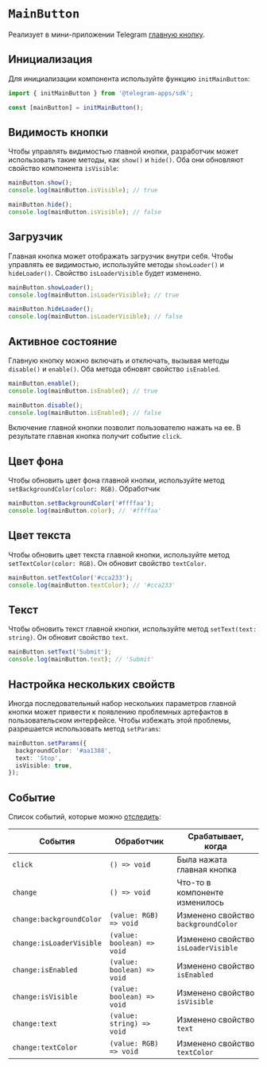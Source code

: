 # `MainButton`

Реализует в мини-приложении Telegram [главную кнопку](../../../../platform/main-button.md).

## Инициализация

Для инициализации компонента используйте функцию `initMainButton`:

```typescript
import { initMainButton } from '@telegram-apps/sdk';

const [mainButton] = initMainButton();  
```

## Видимость кнопки

Чтобы управлять видимостью главной кнопки, разработчик может использовать такие методы, как `show()` и `hide()`.
Оба они обновляют свойство компонента `isVisible`:

```typescript
mainButton.show();
console.log(mainButton.isVisible); // true  

mainButton.hide();
console.log(mainButton.isVisible); // false  
```

## Загрузчик

Главная кнопка может отображать загрузчик внутри себя. Чтобы управлять ее видимостью,
используйте методы `showLoader()` и `hideLoader()`. Свойство `isLoaderVisible` будет изменено.

```typescript
mainButton.showLoader();
console.log(mainButton.isLoaderVisible); // true  

mainButton.hideLoader();
console.log(mainButton.isLoaderVisible); // false
```

## Активное состояние

Главную кнопку можно включать и отключать, вызывая методы `disable()` и `enable()`. Оба метода обновят свойство `isEnabled`.

```typescript
mainButton.enable();
console.log(mainButton.isEnabled); // true  

mainButton.disable();
console.log(mainButton.isEnabled); // false
```

Включение главной кнопки позволит пользователю нажать на ее. В результате главная кнопка получит событие `click`.

## Цвет фона

Чтобы обновить цвет фона главной кнопки, используйте метод `setBackgroundColor(color: RGB)`. Обработчик

```typescript
mainButton.setBackgroundColor('#ffffaa');
console.log(mainButton.color); // '#ffffaa'
```

## Цвет текста

Чтобы обновить цвет текста главной кнопки, используйте метод `setTextColor(color: RGB)`. Он обновит свойство `textColor`.

```typescript
mainButton.setTextColor('#cca233');
console.log(mainButton.textColor); // '#cca233'
```

## Текст

Чтобы обновить текст главной кнопки, используйте метод `setText(text: string)`. Он обновит свойство `text`.

```typescript
mainButton.setText('Submit');
console.log(mainButton.text); // 'Submit'
```

## Настройка нескольких свойств

Иногда последовательный набор нескольких параметров главной кнопки может привести к появлению проблемных артефактов в
пользовательском интерфейсе. Чтобы избежать этой проблемы, разрешается использовать метод `setParams`:

```typescript
mainButton.setParams({
  backgroundColor: '#aa1388',
  text: 'Stop',
  isVisible: true,
});
```

## Событие

Список событий, которые можно [отследить](#events):

| События                  | Обработчик                 | Срабатывает, когда                  |
| ------------------------ | -------------------------- | ----------------------------------- |
| `click`                  | `() => void`               | Была нажата главная кнопка          |
| `change`                 | `() => void`               | Что-то в компоненте изменилось      |
| `change:backgroundColor` | `(value: RGB) => void`     | Изменено свойство `backgroundColor` |
| `change:isLoaderVisible` | `(value: boolean) => void` | Изменено свойство `isLoaderVisible` |
| `change:isEnabled`       | `(value: boolean) => void` | Изменено свойство `isEnabled`       |
| `change:isVisible`       | `(value: boolean) => void` | Изменено свойство `isVisible`       |
| `change:text`            | `(value: string) => void`  | Изменено свойство `text`            |
| `change:textColor`       | `(value: RGB) => void`     | Изменено свойство `textColor`       |
